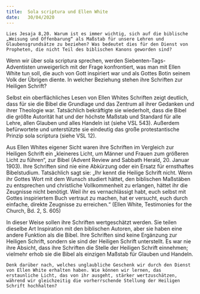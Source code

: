 ```yaml
---
title:  Sola scriptura und Ellen White
date:   30/04/2020
---
```


`Lies Jesaja 8,20. Warum ist es immer wichtig, sich auf die biblische „Weisung und Offenbarung“ als Maßstab für unsere Lehren und Glaubensgrundsätze zu beziehen? Was bedeutet dies für den Dienst von Propheten, die nicht Teil des biblischen Kanons geworden sind?`

Wenn wir über sola scriptura sprechen, werden Siebenten-Tags-Adventisten unweigerlich mit der Frage konfrontiert, was man mit Ellen White tun soll, die auch von Gott inspiriert war und als Gottes Botin seinem Volk der Übrigen diente. In welcher Beziehung stehen ihre Schriften zur Heiligen Schrift?

Selbst ein oberflächliches Lesen von Ellen Whites Schriften zeigt deutlich, dass für sie die Bibel die Grundlage und das Zentrum all ihrer Gedanken und ihrer Theologie war. Tatsächlich bekräftigte sie wiederholt, dass die Bibel die größte Autorität hat und der höchste Maßstab und Standard für alle Lehre, allen Glauben und alles Handeln ist (siehe VSL 543). Außerdem befürwortete und unterstützte sie eindeutig das große protestantische Prinzip sola scriptura (siehe VSL 12).

Aus Ellen Whites eigener Sicht waren ihre Schriften im Vergleich zur Heiligen Schrift ein „kleineres Licht, um Männer und Frauen zum größeren Licht zu führen“, zur Bibel (Advent Review and Sabbath Herald, 20. Januar 1903). Ihre Schriften sind nie eine Abkürzung oder ein Ersatz für ernsthaftes Bibelstudium. Tatsächlich sagt sie: „Ihr kennt die Heilige Schrift nicht. Wenn ihr Gottes Wort mit dem Wunsch studiert hättet, den biblischen Maßstäben zu entsprechen und christliche Vollkommenheit zu erlangen, hättet ihr die Zeugnisse nicht benötigt. Weil ihr es vernachlässigt habt, euch selbst mit Gottes inspiriertem Buch vertraut zu machen, hat er versucht, euch durch einfache, direkte Zeugnisse zu erreichen.“ (Ellen White, Testimonies for the Church, Bd. 2, S. 605)

In dieser Weise sollen ihre Schriften wertgeschätzt werden. Sie teilen dieselbe Art Inspiration mit den biblischen Autoren, aber sie haben eine andere Funktion als die Bibel. Ihre Schriften sind keine Ergänzung zur Heiligen Schrift, sondern sie sind der Heiligen Schrift unterstellt. Es war nie ihre Absicht, dass ihre Schriften die Stelle der Heiligen Schrift einnehmen; vielmehr erhob sie die Bibel als einzigen Maßstab für Glauben und Handeln.

`Denk darüber nach, welches unglaubliche Geschenk wir durch den Dienst von Ellen White erhalten haben. Wie können wir lernen, das erstaunliche Licht, das von ihr ausgeht, stärker wertzuschätzen, während wir gleichzeitig die vorherrschende Stellung der Heiligen Schrift hochhalten?`